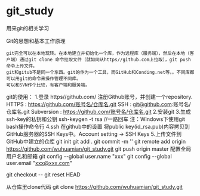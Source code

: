 ﻿# git_study
用来git的相关学习

Git的思想和基本工作原理

    git完全可以在本地玩转。在本地建立并初始化一个库，作为远程库（服务端），然后在本地（客户端）通过git clone 命令拉取文件（就如同从https//github.com上拉取），git push 命令上传文件。
    git和gitub不是同一个东西。git的作为一个工具，而GitHub和Conding.net等。。不同库都可以用git的命令来操作管理不同库。
    可以和SVN作个比较，有客户端和服务端。

git的使用：
1.登录 https//github.com/ 注册Github账号，并创建一个repository.
	HTTPS : https://github.com/账号名/仓库名.git
	SSH : git@github.com:账号名/仓库名.git
	Subversion : https://github.com/账号名/仓库名.git
2.安装git
3.生成ssh-key的私钥和公钥
	ssh-keygen -t rsa  //一路回车
注：Windows下使用git bash操作命令行
4.ssh 在github中的设置
	将public key(id_rsa.pub)内容拷贝到GitHub服务器的SSH Keys中。Account setting -> SSH Keys
5.上传文件到GitHub中建立的仓库
	git init
	git add .
	git commit -m ''
	git remote add origin https://github.com/wuhuamian/git_study.git
	git push origin master
配置全局用户名和邮箱
	git config --global user.name "xxx"
	git config --global user.email "xxx@xxx.com"

git checkout -- <file>
git reset HEAD <file>

从仓库里clone代码
	git clone https://github.com/wuhuamian/git_study.git

   